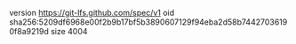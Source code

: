 version https://git-lfs.github.com/spec/v1
oid sha256:5209df6968e00f2b9b17bf5b3890607129f94eba2d58b74427036190f8a9219d
size 4004
